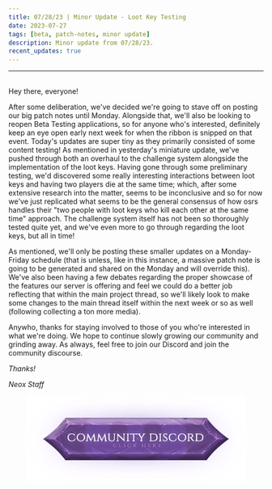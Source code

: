 ```yaml
---
title: 07/28/23 | Minor Update - Loot Key Testing
date: 2023-07-27
tags: [beta, patch-notes, minor update]
description: Minor update from 07/28/23.
recent_updates: true
---
```


***
<br>
Hey there, everyone!

After some deliberation, we've decided we're going to stave off on posting our big patch notes until Monday. Alongside that, we'll also be looking to reopen Beta Testing applications, so for anyone who's interested, definitely keep an eye open early next week for when the ribbon is snipped on that event. Today's updates are super tiny as they primarily consisted of some content testing! As mentioned in yesterday's miniature update, we've pushed through both an overhaul to the challenge system alongside the implementation of the loot keys. Having gone through some preliminary testing, we'd discovered some really interesting interactions between loot keys and having two players die at the same time; which, after some extensive research into the matter, seems to be inconclusive and so for now we've just replicated what seems to be the general consensus of how osrs handles their "two people with loot keys who kill each other at the same time" approach. The challenge system itself has not been so thoroughly tested quite yet, and we've even more to go through regarding the loot keys, but all in time!

As mentioned, we'll only be posting these smaller updates on a Monday-Friday schedule (that is unless, like in this instance, a massive patch note is going to be generated and shared on the Monday and will override this). We've also been having a few debates regarding the proper showcase of the features our server is offering and feel we could do a better job reflecting that within the main project thread, so we'll likely look to make some changes to the main thread itself within the next week or so as well (following collecting a ton more media).

Anywho, thanks for staying involved to those of you who're interested in what we're doing. We hope to continue slowly growing our community and grinding away. As always, feel free to join our Discord and join the community discourse.

<em>Thanks!

<em>Neox Staff<br>

<div class="spacer-medium"></div>
<center><a href="https://discord.com/invite/neoxps"><img src="/assets/img/JoinDiscord.png"></a></center>